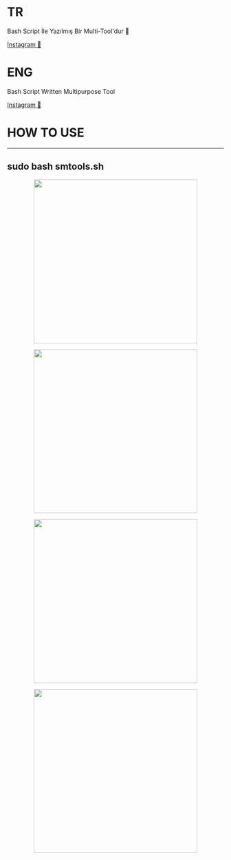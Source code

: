# TR
Bash Script İle Yazılmış Bir Multi-Tool'dur 💯

[İnstagram 📸](https://www.instagram.com/alvatadorsz/)


# ENG
Bash Script Written Multipurpose Tool

[Instagram 📸](https://www.instagram.com/alvatadorsz/)

# HOW TO USE 
---------------------------------
sudo bash smtools.sh
---------------------------------

<p align="center">
  <img align="center" src="https://i.hizliresim.com/fuYRGa.png" width="%380" height="380px"
</p>

<p align="center">
  <img align="center" src="https://i.hizliresim.com/Fwn4Qd.png" width="%380" height="380px"
</p>


<p align="center">
  <img align="center" src="https://i.hizliresim.com/DbMSPT.png" width="%380" height="380px"
</p>


<p align="center">
  <img align="center" src="https://i.hizliresim.com/rfP2rf.png" width="%380" height="380px"
</p>



